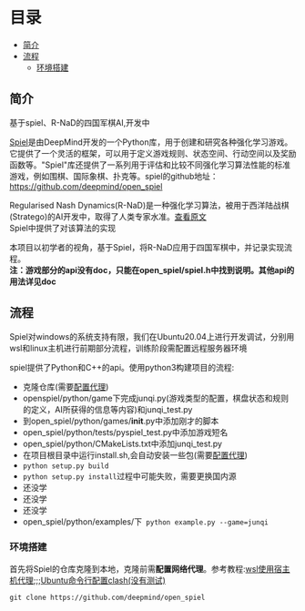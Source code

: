 # 目录
- [简介](#简介)
- [流程](#流程)  
  - [环境搭建](#环境搭建)



## 简介
基于spiel、R-NaD的四国军棋AI,开发中

[Spiel](https://www.deepmind.com/open-source/openspiel)是由DeepMind开发的一个Python库，用于创建和研究各种强化学习游戏。它提供了一个灵活的框架，可以用于定义游戏规则、状态空间、行动空间以及奖励函数等。"Spiel"库还提供了一系列用于评估和比较不同强化学习算法性能的标准游戏，例如围棋、国际象棋、扑克等。spiel的github地址：https://github.com/deepmind/open_spiel

Regularised Nash Dynamics(R-NaD)是一种强化学习算法，被用于西洋陆战棋(Stratego)的AI开发中，取得了人类专家水准。[查看原文](https://arxiv.org/abs/2206.15378)  
Spiel中提供了对该算法的实现

本项目以初学者的视角，基于Spiel，将R-NaD应用于四国军棋中，并记录实现流程。  
__注：游戏部分的api没有doc，只能在open_spiel/spiel.h中找到说明。其他api的用法详见doc__
## 流程  
Spiel对windows的系统支持有限，我们在Ubuntu20.04上进行开发调试，分别用wsl和linux主机进行前期部分流程，训练阶段需配置远程服务器环境

spiel提供了Python和C++的api。使用python3构建项目的流程:  
- 克隆仓库(需要[配置代理](#环境搭建))
- openspiel/python/game下完成junqi.py(游戏类型的配置，棋盘状态和规则的定义，AI所获得的信息等内容)和junqi_test.py
- 到open_spiel/python/games/__init__.py中添加刚才的脚本
- open_spiel/python/tests/pyspiel_test.py中添加游戏短名
- open_spiel/python/CMakeLists.txt中添加junqi_test.py
- 在项目根目录中运行install.sh,会自动安装一些包(需要[配置代理](#环境搭建))
- `python setup.py build`
- `python setup.py install`过程中可能失败，需要更换国内源
- 还没学
- 还没学
- 还没学
- open_spiel/python/examples/下` python example.py --game=junqi`

### 环境搭建
首先将Spiel的仓库克隆到本地，克隆前需**配置网络代理**。参考教程:[wsl使用宿主机代理](https://solidspoon.xyz/2021/02/17/%E9%85%8D%E7%BD%AEWSL2%E4%BD%BF%E7%94%A8Windows%E4%BB%A3%E7%90%86%E4%B8%8A%E7%BD%91/);;;[Ubuntu命令行配置clash(没有测试)](https://www.hengy1.top/article/3dadfa74.html)
```
git clone https://github.com/deepmind/open_spiel
```






